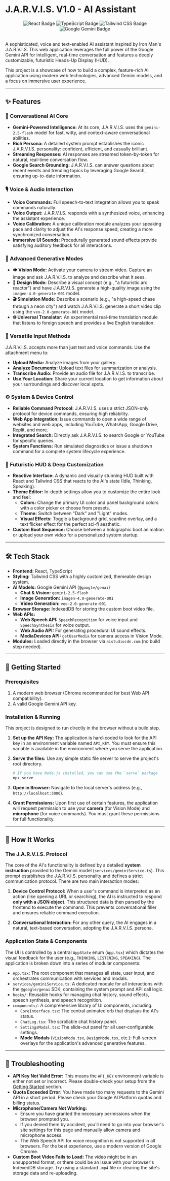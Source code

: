# J.A.R.V.I.S. V1.0 - AI Assistant

<div align="center">
  <img src="https://img.shields.io/badge/React-20232A?style=for-the-badge&logo=react&logoColor=61DAFB" alt="React Badge"/>
  <img src="https://img.shields.io/badge/TypeScript-007ACC?style=for-the-badge&logo=typescript&logoColor=white" alt="TypeScript Badge"/>
  <img src="https://img.shields.io/badge/Tailwind_CSS-38B2AC?style=for-the-badge&logo=tailwind-css&logoColor=white" alt="Tailwind CSS Badge"/>
  <img src="https://img.shields.io/badge/Google_Gemini-8E75B2?style=for-the-badge&logo=google-gemini&logoColor=white" alt="Google Gemini Badge"/>
</div>
<br>

A sophisticated, voice and text-enabled AI assistant inspired by Iron Man's J.A.R.V.I.S. This web application leverages the full power of the Google Gemini API for intelligent, real-time conversation and features a deeply customizable, futuristic Heads-Up Display (HUD).

This project is a showcase of how to build a complex, feature-rich AI application using modern web technologies, advanced Gemini models, and a focus on immersive user experience.

---

## ✨ Features

### 🧠 Conversational AI Core
*   **Gemini-Powered Intelligence:** At its core, J.A.R.V.I.S. uses the `gemini-2.5-flash` model for fast, witty, and context-aware conversational abilities.
*   **Rich Persona:** A detailed system prompt establishes the iconic J.A.R.V.I.S. personality: confident, efficient, and casually brilliant.
*   **Streaming Responses:** AI responses are streamed token-by-token for natural, real-time conversation flow.
*   **Google Search Grounding:** J.A.R.V.I.S. can answer questions about recent events and trending topics by leveraging Google Search, ensuring up-to-date information.

### 🎙️ Voice & Audio Interaction
*   **Voice Commands:** Full speech-to-text integration allows you to speak commands naturally.
*   **Voice Output:** J.A.R.V.I.S. responds with a synthesized voice, enhancing the assistant experience.
*   **Voice Calibration:** A unique calibration module analyzes your speaking pace and clarity to adjust the AI's response speed, creating a more synchronized conversation.
*   **Immersive UI Sounds:** Procedurally generated sound effects provide satisfying auditory feedback for all interactions.

### 🚀 Advanced Generative Modes
*   **👁️ Vision Mode:** Activate your camera to stream video. Capture an image and ask J.A.R.V.I.S. to analyze and describe what it sees.
*   **🎨 Design Mode:** Describe a visual concept (e.g., "a futuristic arc reactor") and have J.A.R.V.I.S. generate a high-quality image using the `imagen-4.0-generate-001` model.
*   **🎬 Simulation Mode:** Describe a scenario (e.g., "a high-speed chase through a neon city") and watch J.A.R.V.I.S. generate a short video clip using the `veo-2.0-generate-001` model.
*   **🌐 Universal Translator:** An experimental real-time translation module that listens to foreign speech and provides a live English translation.

### 📎 Versatile Input Methods
J.A.R.V.I.S. accepts more than just text and voice commands. Use the attachment menu to:
*   **Upload Media:** Analyze images from your gallery.
*   **Analyze Documents:** Upload text files for summarization or analysis.
*   **Transcribe Audio:** Provide an audio file for J.A.R.V.I.S. to transcribe.
*   **Use Your Location:** Share your current location to get information about your surroundings and discover local spots.

### ⚙️ System & Device Control
*   **Reliable Command Protocol:** J.A.R.V.I.S. uses a strict JSON-only protocol for device commands, ensuring high reliability.
*   **Web App Integration:** Issue commands to open a wide range of websites and web apps, including YouTube, WhatsApp, Google Drive, Replit, and more.
*   **Integrated Search:** Directly ask J.A.R.V.I.S. to search Google or YouTube for specific queries.
*   **System Functions:** Run simulated diagnostics or issue a shutdown command for a complete system lifecycle experience.

### 🎨 Futuristic HUD & Deep Customization
*   **Reactive Interface:** A dynamic and visually stunning HUD built with React and Tailwind CSS that reacts to the AI's state (Idle, Thinking, Speaking).
*   **Theme Editor:** In-depth settings allow you to customize the entire look and feel:
    *   **Colors:** Change the primary UI color and panel background colors with a color picker or choose from presets.
    *   **Theme:** Switch between "Dark" and "Light" modes.
    *   **Visual Effects:** Toggle a background grid, scanline overlay, and a text flicker effect for the perfect sci-fi aesthetic.
*   **Custom Boot Sequence:** Choose between a holographic boot animation or upload your own video for a personalized system startup.

---

## 🛠️ Tech Stack

*   **Frontend:** React, TypeScript
*   **Styling:** Tailwind CSS with a highly customized, themeable design system.
*   **AI Models:** Google Gemini API (`@google/genai`)
    *   **Chat & Vision:** `gemini-2.5-flash`
    *   **Image Generation:** `imagen-4.0-generate-001`
    *   **Video Generation:** `veo-2.0-generate-001`
*   **Browser Storage:** IndexedDB for storing the custom boot video file.
*   **Web APIs:**
    *   **Web Speech API:** `SpeechRecognition` for voice input and `SpeechSynthesis` for voice output.
    *   **Web Audio API:** For generating procedural UI sound effects.
    *   **MediaDevices API:** `getUserMedia` for camera access in Vision Mode.
*   **Modules:** Loaded directly in the browser via `aistudiocdn.com` (no build step needed).

---

## 🚀 Getting Started

### Prerequisites

1.  A modern web browser (Chrome recommended for best Web API compatibility).
2.  A valid Google Gemini API key.

### Installation & Running

This project is designed to run directly in the browser without a build step.

1.  **Set up the API Key:**
    The application is hard-coded to look for the API key in an environment variable named `API_KEY`. You must ensure this variable is available in the environment where you serve the application.

2.  **Serve the files:**
    Use any simple static file server to serve the project's root directory.
    ```bash
    # If you have Node.js installed, you can use the `serve` package
    npx serve
    ```

3.  **Open in Browser:**
    Navigate to the local server's address (e.g., `http://localhost:3000`).

4.  **Grant Permissions:**
    Upon first use of certain features, the application will request permission to use your **camera** (for Vision Mode) and **microphone** (for voice commands). You must grant these permissions for full functionality.

---

## 🤖 How It Works

### The J.A.R.V.I.S. Protocol

The core of the AI's functionality is defined by a detailed **system instruction** provided to the Gemini model (`services/geminiService.ts`). This prompt establishes the J.A.R.V.I.S. personality and defines a strict communication protocol. There are two main interaction modes:

1.  **Device Control Protocol:** When a user's command is interpreted as an action (like opening a URL or searching), the AI is instructed to respond **only with a JSON object**. This structured data is then parsed by the frontend to execute the command. This prevents conversational filler and ensures reliable command execution.

2.  **Conversational Interaction:** For any other query, the AI engages in a natural, text-based conversation, adopting the J.A.R.V.I.S. persona.

### Application State & Components

The UI is controlled by a central `AppState` enum (`App.tsx`) which dictates the visual feedback for the user (e.g., `THINKING`, `LISTENING`, `SPEAKING`). The application is broken down into a series of modular components:

*   `App.tsx`: The root component that manages all state, user input, and orchestrates communication with services and modals.
*   `services/geminiService.ts`: A dedicated module for all interactions with the `@google/genai` SDK, containing the system prompt and API call logic.
*   `hooks/`: Reusable hooks for managing chat history, sound effects, speech synthesis, and speech recognition.
*   `components/`: A comprehensive library of UI components, including:
    *   `CoreInterface.tsx`: The central animated orb that displays the AI's status.
    *   `ChatLog.tsx`: The scrollable chat history panel.
    *   `SettingsModal.tsx`: The slide-out panel for all user-configurable settings.
    *   **Mode Modals** (`VisionMode.tsx`, `DesignMode.tsx`, etc.): Full-screen overlays for the application's advanced generative features.

---

## 🔧 Troubleshooting

*   **API Key Not Valid Error:** This means the `API_KEY` environment variable is either not set or incorrect. Please double-check your setup from the [Getting Started](#getting-started) section.
*   **Quota Exceeded Error:** You have made too many requests to the Gemini API in a short period. Please check your Google AI Platform quotas and billing status.
*   **Microphone/Camera Not Working:**
    *   Ensure you have granted the necessary permissions when the browser prompted you.
    *   If you denied them by accident, you'll need to go into your browser's site settings for this page and manually allow camera and microphone access.
    *   The Web Speech API for voice recognition is not supported in all browsers. For the best experience, use a modern version of Google Chrome.
*   **Custom Boot Video Fails to Load:** The video might be in an unsupported format, or there could be an issue with your browser's IndexedDB storage. Try using a standard `.mp4` file or clearing the site's storage data and re-uploading.
